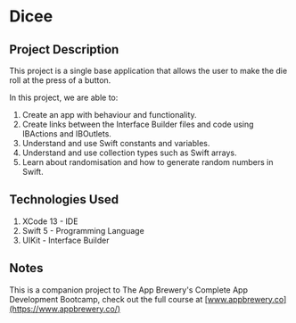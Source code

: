 # Dicee

## Project Description

This project is a single base application that allows the user to make the die roll at the press of a button.

In this project, we are able to:

1. Create an app with behaviour and functionality.
2. Create links between the Interface Builder files and code using IBActions and IBOutlets.
3. Understand and use Swift constants and variables.
4. Understand and use collection types such as Swift arrays.
5. Learn about randomisation and how to generate random numbers in Swift.

## Technologies Used

1. XCode 13 - IDE
2. Swift 5 - Programming Language
3. UIKit - Interface Builder

## Notes

This is a companion project to The App Brewery's Complete App Development Bootcamp, check out the full course at [www.appbrewery.co](https://www.appbrewery.co/)



